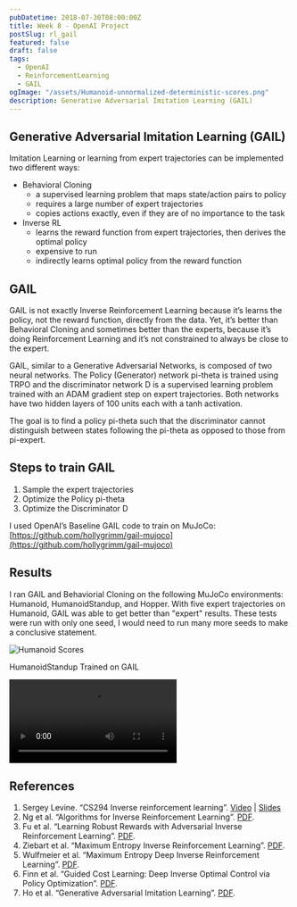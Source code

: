 ```yaml
---
pubDatetime: 2018-07-30T08:00:00Z
title: Week 8 - OpenAI Project
postSlug: rl_gail
featured: false
draft: false
tags:
  - OpenAI
  - ReinforcementLearning
  - GAIL
ogImage: "/assets/Humanoid-unnormalized-deterministic-scores.png"
description: Generative Adversarial Imitation Learning (GAIL)
---
```


## Generative Adversarial Imitation Learning (GAIL)

Imitation Learning or learning from expert trajectories can be implemented two different ways:

- Behavioral Cloning
  - a supervised learning problem that maps state/action pairs to policy
  - requires a large number of expert trajectories
  - copies actions exactly, even if they are of no importance to the task
- Inverse RL
  - learns the reward function from expert trajectories, then derives the optimal policy
  - expensive to run
  - indirectly learns optimal policy from the reward function

## GAIL

GAIL is not exactly Inverse Reinforcement Learning because it’s learns the policy, not the reward function, directly from the data. Yet, it’s better than Behavioral Cloning and sometimes better than the experts, because it’s doing Reinforcement Learning and it’s not constrained to always be close to the expert.

GAIL, similar to a Generative Adversarial Networks, is composed of two neural networks. The Policy (Generator) network pi-theta is trained using TRPO and the discriminator network D is a supervised learning problem trained with an ADAM gradient step on expert trajectories. Both networks have two hidden layers of 100 units each with a tanh activation.

The goal is to find a policy pi-theta such that the discriminator cannot distinguish between states following the pi-theta as opposed to those from pi-expert.

## Steps to train GAIL

1. Sample the expert trajectories
2. Optimize the Policy pi-theta
3. Optimize the Discriminator D

I used OpenAI’s Baseline GAIL code to train on MuJoCo: [https://github.com/hollygrimm/gail-mujoco](https://github.com/hollygrimm/gail-mujoco)

## Results

I ran GAIL and Behaviorial Cloning on the following MuJoCo environments: Humanoid, HumanoidStandup, and Hopper. With five expert trajectories on Humanoid, GAIL was able to get better than "expert" results. These tests were run with only one seed, I would need to run many more seeds to make a conclusive statement.

![Humanoid Scores](/assets/Humanoid-unnormalized-deterministic-scores.png)

HumanoidStandup Trained on GAIL

<video controls=""><source src="https://raw.githubusercontent.com/hollygrimm/gail-mujoco/master/result/HumanoidStandup-gail-5.mp4" type="video/mp4"></source> Your browser does not support the video tag.</video>

## References

1. Sergey Levine. “CS294 Inverse reinforcement learning”. [Video](https://www.youtube.com/watch?v=-3BcZwgmZLk&t=0s&list=PLkFD6_40KJIznC9CDbVTjAF2oyt8_VAe3&index=14) | [Slides](http://rail.eecs.berkeley.edu/deeprlcourse-fa17/f17docs/lecture_12_irl.pdf)
2. Ng et al. “Algorithms for Inverse Reinforcement Learning”. [PDF](http://ai.stanford.edu/~ang/papers/icml00-irl.pdf).
3. Fu et al. “Learning Robust Rewards with Adversarial Inverse Reinforcement Learning”. [PDF](https://arxiv.org/abs/1710.11248).
4. Ziebart et al. “Maximum Entropy Inverse Reinforcement Learning”. [PDF](http://www.aaai.org/Papers/AAAI/2008/AAAI08-227.pdf).
5. Wulfmeier et al. “Maximum Entropy Deep Inverse Reinforcement Learning”. [PDF](https://arxiv.org/pdf/1507.04888.pdf).
6. Finn et al. “Guided Cost Learning: Deep Inverse Optimal Control via Policy Optimization”. [PDF](https://arxiv.org/pdf/1603.00448.pdf).
7. Ho et al. “Generative Adversarial Imitation Learning”. [PDF](https://arxiv.org/pdf/1606.03476.pdf).
